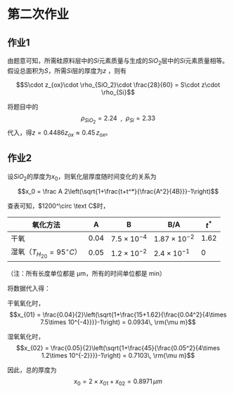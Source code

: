 # 第二次作业

## 作业1

由题意可知，所需硅原料层中的$Si$元素质量与生成的$SiO_2$层中的$Si$元素质量相等。假设总面积为$S$，所需$Si$层的厚度为$z$ ，则有

$$S\cdot z_{ox}\cdot \rho_{SiO_2}\cdot \frac{28}{60} = S\cdot z\cdot \rho_{Si}$$

将题目中的$$\rho_{SiO_2} = 2.24 \ \ ,\ \ \rho_{Si} = 2.33$$代入，得$z = 0.4486z_{ox} \approx 0.45\, z_{ox}$。

## 作业2

设$SiO_2​$的厚度为$x_0​$，则氧化层厚度随时间变化的关系为

$$x_0 = \frac A 2\left(\sqrt{1+\frac{t+t^*}{\frac{A^2}{4B}}}-1\right)$$

查表可知，$1200^\circ \text C$时，

| 氧化方法                        | A    | B                   | B/A                  | $t^*$ |
| --------------------------- | ---- | ------------------- | -------------------- | ----- |
| 干氧                          | 0.04 | $7.5\times 10^{-4}$ | $1.87\times 10^{-2}$ | 1.62  |
| 湿氧（$T_{H_20} = 95^\circ C$） | 0.05 | $1.2\times 10^{-2}$ | $2.4\times 10^{-1}$  | 0     |

（注：所有长度单位都是 μm，所有的时间单位都是 min）

将数据代入得：

干氧氧化时，$$x_{01} = \frac{0.04}{2}\left(\sqrt{1+\frac{15+1.62}{\frac{0.04^2}{4\times 7.5\times 10^{-4}}}}-1\right) = 0.0934\, \rm{\mu m}$$

湿氧氧化时，$$x_{02} = \frac{0.05}{2}\left(\sqrt{1+\frac{45}{\frac{0.05^2}{4\times 1.2\times 10^{-2}}}}-1\right) = 0.7103\, \rm{\mu m}$$

因此，总的厚度为$$x_0 = 2\times x_{01} + x_{02} = 0.8971\, \mu m$$